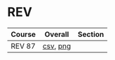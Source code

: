 # REV

| Course | Overall | Section |
| ------ | ------- | ------- |
| REV 87 | [csv](https://github.com/UCSD-Historical-Enrollment-Data/2024Spring/blob/main/overall/REV%2087.csv), [png](https://raw.githubusercontent.com/UCSD-Historical-Enrollment-Data/2024Spring/main/plot_overall/REV%2087.png) |  |
